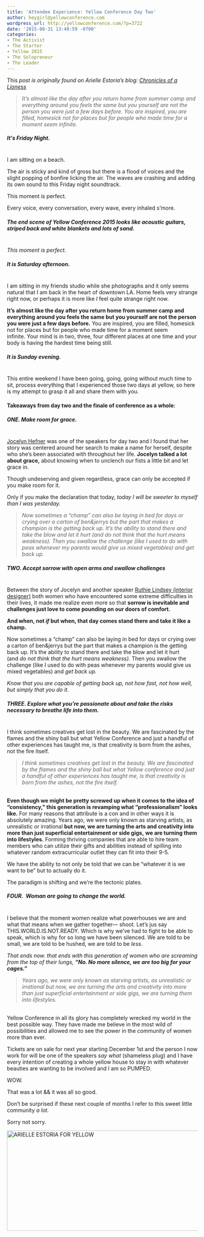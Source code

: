 ```yaml
---
title: 'Attendee Experience: Yellow Conference Day Two'
author: heygirl@yellowconference.com
wordpress_url: http://yellowconference.com/?p=3722
date: '2015-08-31 13:40:59 -0700'
categories:
- The Activist
- The Starter
- Yellow 2015
- The Solopreneur
- The Leader
---
```

<p>This<i> post is originally found on&nbsp;Arielle Estoria&rsquo;s blog: <a href="http://chroniclesofalioness.com/" target="_blank">Chronicles of a Lioness</a></i></p>
<blockquote><p><em>It&rsquo;s almost like the day after you return home from summer camp and everything around you feels the same but you yourself are not the person you were just a few days before. You are inspired, you are filled, homesick not for places but for people who made time for a moment seem infinite.</em></blockquote></p>
<h5>It's Friday Night.</h5><br />
I am sitting on a beach.</p>
<p>The air is sticky and kind of gross but there is a flood of voices and the slight popping of bonfire licking the air.&nbsp;The waves are crashing and adding its own sound to this Friday night soundtrack.</p>
<p>This moment is perfect.</p>
<p>Every voice, every conversation, every wave, every inhaled s&rsquo;more.</p>
<h5>The end scene of Yellow Conference 2015 looks like acoustic guitars, striped back and white blankets and lots of sand.</h5><br />
<em>This moment is perfect.</em></p>
<h5><b>It is Saturday afternoon.&nbsp;</b></h5><br />
I am sitting in my friends studio while she photographs and it only seems natural that I am back in the heart of downtown LA. Home feels very strange right now, or perhaps it is more like&nbsp;<i>I </i>feel quite strange right now.</p>
<p><strong>It&rsquo;s almost like the day after you return home from summer camp and everything around you feels the same but you yourself are not the person you were just a few days before.</strong> You are inspired, you are filled, homesick not for places but for people who made time for a moment seem infinite.&nbsp;Your mind is in two, three, four different places at one time and your body is having the hardest time being still.</p>
<h5><b>It is Sunday evening.&nbsp;</b></h5><br />
This entire weekend I have been going, going, going without much time to sit, process everything that I experienced those two days at yellow, so here is my attempt to grasp it all and share them with you.</p>
<h4>Takeaways from day two and the finale of conference as a whole:</h4></p>
<h5><b>ONE. Make room for grace.&nbsp;</b></h5><br />
<a href="http://www.theinnerinterior.com/" target="_blank">Jocelyn Hefner</a> was one of the speakers for day two and I found that her story was centered around her search to make a name for herself, despite who she&rsquo;s been associated with throughout her life. <strong>Jocelyn talked a lot about grace,</strong> about knowing when to unclench our fists a little bit and let grace in.</p>
<p>Though undeserving and given regardless, grace can only be accepted&nbsp;if you make room for it.</p>
<p>Only if you make the declaration that today, <em>today I will be sweeter to myself than I was yesterday.</em></p>
<blockquote><p><em>Now sometimes a &ldquo;champ&rdquo; can also be laying in bed for days or crying over a carton of ben&amp;jerrys but the part that makes a champion is the getting back up. It&rsquo;s the ability to stand there and take the blow and let it hurt (and&nbsp;do not think that the hurt means weakness). Then you&nbsp;swallow the challenge (like I used to do with peas whenever my parents would give us mixed vegetables) and get back up.</em></blockquote></p>
<h5>TWO. Accept sorrow with open arms and swallow challenges</h5><br />
Between the story of Jocelyn and another speaker <a href="http://www.ruthielindsey.com/" target="_blank">Ruthie Lindsey (interior designer)</a> both women who have encountered some extreme difficulties in their lives, it made me realize even more so that <strong>sorrow is inevitable and challenges just love to come pounding on our doors of comfort.</strong></p>
<p><strong>And when, not <i>if </i>but when, that day comes stand there and take it like a champ.</strong></p>
<p>Now sometimes a &ldquo;champ&rdquo; can also be laying in bed for days or crying over a carton of ben&amp;jerrys but the part that makes a champion is the getting back up. It&rsquo;s the ability to stand there and take the blow and let it hurt (and&nbsp;<i>do not think that the hurt means weakness). </i>Then you<i>&nbsp;s</i>wallow the challenge (like I used to do with peas whenever my parents would give us mixed vegetables) and <em>get back up.</em></p>
<p><em>Know that you are capable of getting back up, not how fast, not how well, but simply that you do it.</em></p>
<h5><b>THREE. Explore what you&rsquo;re passionate about and take the risks necessary to breathe life into them.&nbsp;</b></h5><br />
I think sometimes creatives get lost in the beauty. We are fascinated by the flames and the shiny ball but what Yellow Conference and just a handful of other experiences has taught me, is that creativity is born from the ashes, not the fire itself.</p>
<blockquote><p><em>I think sometimes creatives get lost in the beauty. We are fascinated by the flames and the shiny ball but what Yellow conference and just a handful of other experiences has taught me, is that creativity is born from the ashes, not the fire itself.</em></blockquote><br />
<strong>Even though we might be pretty screwed up when it comes to the idea of &ldquo;consistency," this generation is revamping what &ldquo;professionalism&rdquo; looks like.</strong> For many reasons that attribute is a con&nbsp;and in other ways it is absolutely amazing. Years ago, we were only known as starving artists, as unrealistic or irrational <strong>but now, we are turning the arts and creativity into more than just superficial entertainment or side gigs,</strong> <strong>we are turning them into lifestyles.</strong> Forming thriving companies that are able to hire team members who can utilize their gifts and abilities instead of spilling into whatever random extracurricular outlet they can fit into their 9-5.</p>
<p>We have the ability to not only be told that we can be &ldquo;whatever it is we want to be&rdquo; but to actually do it.</p>
<p>The paradigm is shifting and we&rsquo;re the tectonic plates.</p>
<h5><b>FOUR.&nbsp; Woman are going to change the world.</b></h5><br />
I believe that the moment women realize what powerhouses we are and what that means when we gather together&mdash; shoot. Let&rsquo;s jus say THIS.WORLD.IS.NOT.READY. Which is&nbsp;why we&rsquo;ve had to fight to be able to speak, which is why for so long we have been silenced. We are told to be small, we are told to be hushed, we are told to be <i>less.&nbsp;</i></p>
<p><i>That ends now. that ends with this generation of women who are screaming from the top of their lungs, </i><em><strong>&ldquo;No. No more silence, we are too big for your cages.&rdquo;</strong></em></p>
<blockquote><p><em> Years ago, we were only known as starving artists, as unrealistic or irrational but now, we are turning the arts and creativity into more than just superficial entertainment or side gigs, we are turning them into lifestyles. </em></blockquote><br />
 Yellow Conference in all its glory has completely wrecked my world in the best possible way. They have made me believe in the most wild of possibilities and allowed me to see the power in the community of women more than ever. </p>
<p>Tickets are on sale for next year starting December 1st and the person I now work for will be one of the speakers <i>say what&nbsp;</i>(shameless plug) and I have every intention of creating a whole yellow house to stay in with whatever beauties are wanting to be involved and I am so PUMPED.</p>
<p>WOW.</p>
<p>That was a lot &amp;&amp; it was all so good.</p>
<p>Don&rsquo;t be surprised if these next couple of months I refer to this sweet little community <i>a lot.</i></p>
<p>Sorry not sorry.</p>
<p><a href="http://chroniclesofalioness.com/2015/08/31/and-scene-final-reflection-of-my-yellow-conference-experience/" target="_blank"><img class="aligncenter size-full wp-image-3706" src="http://yellowconference.com/wp-content/uploads/2015/08/ARIELLEESTORIA.jpg" alt="ARIELLE ESTORIA FOR YELLOW" width="700" height="264" /></a></p>
